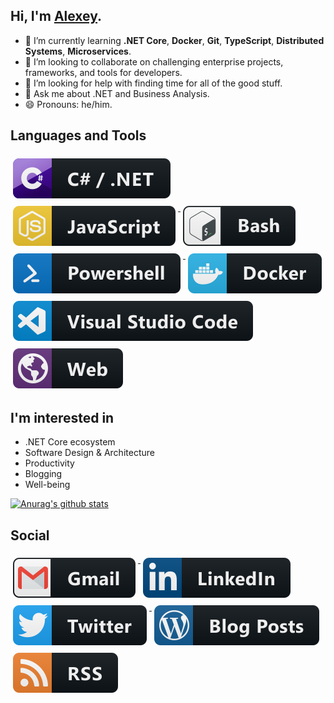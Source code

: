 ## Hi, I'm [Alexey](https://nikiforovall.github.io/).

- 🌱 I’m currently learning **.NET Core**, **Docker**, **Git**, **TypeScript**, **Distributed Systems**, **Microservices**.
- 👯 I’m looking to collaborate on challenging enterprise projects, frameworks, and tools for developers.
- 🤔 I’m looking for help with finding time for all of the good stuff.
- 💬 Ask me about .NET and Business Analysis.
- 😄 Pronouns: he/him.

## Languages and Tools

<a href="#">
  <img src="https://raw.githubusercontent.com/NikiforovAll/NikiforovAll/master/images/dev/languages/csharp_dotnet.svg" alt="csharp_dotnet" style="vertical-align:top; margin:6px 4px;">
</a>
<a href="#">
  <img src="https://raw.githubusercontent.com/NikiforovAll/NikiforovAll/master/images/dev/languages/js.svg" alt="js" style="vertical-align:top; margin:6px 4px;">
</a>
<!-- <a href="#">
  <img src="https://raw.githubusercontent.com/NikiforovAll/NikiforovAll/master/images/dev/languages/typescript.png" alt="typescript" style="vertical-align:top; margin:6px 4px;">
</a> -->
<a href="#">
  <img src="https://raw.githubusercontent.com/NikiforovAll/NikiforovAll/master/images/dev/tools/bash.svg" alt="bash" style="vertical-align:top; margin:6px 4px;">
</a>
<a href="#">
  <img src="https://raw.githubusercontent.com/NikiforovAll/NikiforovAll/master/images/dev/tools/powershell.svg" alt="powershell" style="vertical-align:top; margin:6px 4px">
</a>
<a href="#">
  <img src="https://raw.githubusercontent.com/NikiforovAll/NikiforovAll/master/images/dev/tools/docker.svg" alt="docker" style="vertical-align:top; margin:6px 4px;">
</a>
<a href="#">
  <img src="https://raw.githubusercontent.com/NikiforovAll/NikiforovAll/master/images/dev/tools/visualstudio_code.svg" alt="visualstudio_code" style="vertical-align:top; margin:6px 4px">
</a>
<a href="#">
  <img src="https://raw.githubusercontent.com/NikiforovAll/NikiforovAll/master/images/dev/misc/web.svg" alt="web" style="vertical-align:top; margin:6px 4px">
</a>

## I'm interested in

- .NET Core ecosystem
- Software Design & Architecture
- Productivity
- Blogging
- Well-being

[![Anurag's github stats](https://github-readme-stats.vercel.app/api?username=nikiforovall&count_private=true&show_icons=true)](https://github.com/anuraghazra/github-readme-stats)

## Social

<a href="mailto:nikiforovalekcey@gmail.com">
  <img src="https://raw.githubusercontent.com/NikiforovAll/NikiforovAll/master/images/social/gmail.svg" alt="gmail" style="vertical-align:top; margin:6px 4px">
</a>

<a href="https://www.linkedin.com/in/nikiforov-alexey/">
    <img src="https://raw.githubusercontent.com/NikiforovAll/NikiforovAll/master/images/social/linkedin.svg" alt="linkedin" style="vertical-align:top; margin:6px 4px">
</a>

<a href="https://twitter.com/nikiforovall">
    <img src="https://raw.githubusercontent.com/NikiforovAll/NikiforovAll/master/images/social/twitter.svg" alt="twitter" style="vertical-align:top; margin:6px 4px">
</a>

<a href="https://nikiforovall.github.io/">
    <img src="https://raw.githubusercontent.com/NikiforovAll/NikiforovAll/master/images/blogs/wordpress.svg" alt="wordpress" style="vertical-align:top; margin:6px 4px">
</a>
<a href="https://nikiforovall.github.io/feed.xml">
    <img src="https://raw.githubusercontent.com/NikiforovAll/NikiforovAll/master/images/blogs/rss.svg" alt="rss" style="vertical-align:top; margin:6px 4px">
</a>
